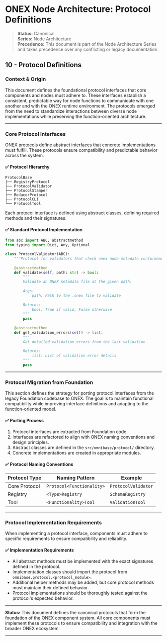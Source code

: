 # ONEX Node Architecture: Protocol Definitions

> **Status:** Canonical  
> **Series:** Node Architecture  
> **Precedence:** This document is part of the Node Architecture Series and takes precedence over any conflicting or legacy documentation. 

## 10 - Protocol Definitions

### Context & Origin

This document defines the foundational protocol interfaces that core components and nodes must adhere to. These interfaces establish a consistent, predictable way for node functions to communicate with one another and with the ONEX runtime environment. The protocols emerged from the need to standardize interactions between diverse node implementations while preserving the function-oriented architecture.

---

### Core Protocol Interfaces

ONEX protocols define abstract interfaces that concrete implementations must fulfill. These protocols ensure compatibility and predictable behavior across the system.

#### ✅ Protocol Hierarchy

```
ProtocolBase
├── RegistryProtocol
├── ProtocolValidator
├── ProtocolStamper
├── ReducerProtocol
├── ProtocolCLI
└── ProtocolTool
```

Each protocol interface is defined using abstract classes, defining required methods and their signatures.

#### ✅ Standard Protocol Implementation

```python
from abc import ABC, abstractmethod
from typing import Dict, Any, Optional

class ProtocolValidator(ABC):
    """Protocol for validators that check onex node metadata conformance."""
    
    @abstractmethod
    def validate(self, path: str) -> bool:
        """
        Validate an ONEX metadata file at the given path.
        
        Args:
            path: Path to the .onex file to validate
            
        Returns:
            bool: True if valid, False otherwise
        """
        pass
    
    @abstractmethod
    def get_validation_errors(self) -> list:
        """
        Get detailed validation errors from the last validation.
        
        Returns:
            list: List of validation error details
        """
        pass
```

---

### Protocol Migration from Foundation

This section defines the strategy for porting protocol interfaces from the legacy Foundation codebase to ONEX. The goal is to maintain functional compatibility while improving interface definitions and adapting to the function-oriented model.

#### ✅ Porting Process

1. Protocol interfaces are extracted from Foundation code.
2. Interfaces are refactored to align with ONEX naming conventions and design principles.
3. Abstract classes are defined in the `src/omnibase/protocol/` directory.
4. Concrete implementations are created in appropriate modules.

#### ✅ Protocol Naming Conventions

| Protocol Type | Naming Pattern | Example |
|---------------|----------------|---------|
| Core Protocol | `Protocol<Functionality>` | `ProtocolValidator` |
| Registry | `<Type>Registry` | `SchemaRegistry` |
| Tool | `<Functionality>Tool` | `ValidationTool` |

---

### Protocol Implementation Requirements

When implementing a protocol interface, components must adhere to specific requirements to ensure compatibility and reliability.

#### ✅ Implementation Requirements

* All abstract methods must be implemented with the exact signatures defined in the protocol.
* Implementation classes should import the protocol from `omnibase.protocol.<protocol_module>`.
* Additional helper methods may be added, but core protocol methods must maintain their defined behavior.
* Protocol implementations should be thoroughly tested against the protocol's expected behavior.

---

**Status:** This document defines the canonical protocols that form the foundation of the ONEX component system. All core components must implement these protocols to ensure compatibility and integration with the broader ONEX ecosystem.

--- 